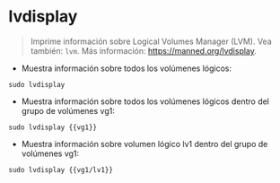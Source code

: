 # lvdisplay

> Imprime información sobre Logical Volumes Manager (LVM).
> Vea también: `lvm`.
> Más información: <https://manned.org/lvdisplay>.

- Muestra información sobre todos los volúmenes lógicos:

`sudo lvdisplay`

- Muestra información sobre todos los volúmenes lógicos dentro del grupo de volúmenes vg1:

`sudo lvdisplay {{vg1}}`

- Muestra información sobre volumen lógico lv1 dentro del grupo de volúmenes vg1:

`sudo lvdisplay {{vg1/lv1}}`
